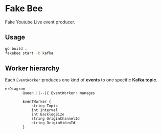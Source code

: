 # Fake Bee

Fake Youtube Live event producer.

## Usage

```bash
go build .
fakebee start -b kafka
```

## Worker hierarchy

Each `EventWorker` produces one kind of **events** to one specific **Kafka topic**.

```mermaid
erDiagram
		Queen ||--|{ EventWorker: manages

		EventWorker {
			string Topic
			int Interval
			int BacklogSize
			string OriginChannelId
			string OriginVideoId
		}
```
